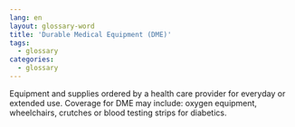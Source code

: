```yaml
---
lang: en
layout: glossary-word
title: 'Durable Medical Equipment (DME)'
tags:
  - glossary
categories:
  - glossary
---
```

Equipment and supplies ordered by a health care provider for everyday or extended use. Coverage for DME may include: oxygen equipment, wheelchairs, crutches or blood testing strips for diabetics.